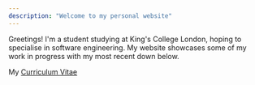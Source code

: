 ```yaml
---
description: "Welcome to my personal website"
---
```

Greetings! I'm a student studying at King's College London, hoping to specialise in software engineering. My website showcases some of my work in progress with my most recent down below.
 
My [Curriculum Vitae](https://dylantjb.github.io/cv/)